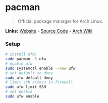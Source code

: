 # pacman

> Official package manager for Arch Linux.

**Links:** [Website] - [Source Code] - [Arch Wiki]

### Setup

```sh
# install ufw:
sudo pacman -S ufw
# enable ufw
sudo systemctl enable --now ufw
# set default to deny
sudo ufw default deny
# limit ssh access in firewall
sudo ufw limit SSH
# set enable
sudo ufw enable
```

[website]: https://archlinux.org/pacman/
[source code]: https://gitlab.archlinux.org/pacman/pacman
[arch wiki]: https://wiki.archlinux.org/title/Pacman
